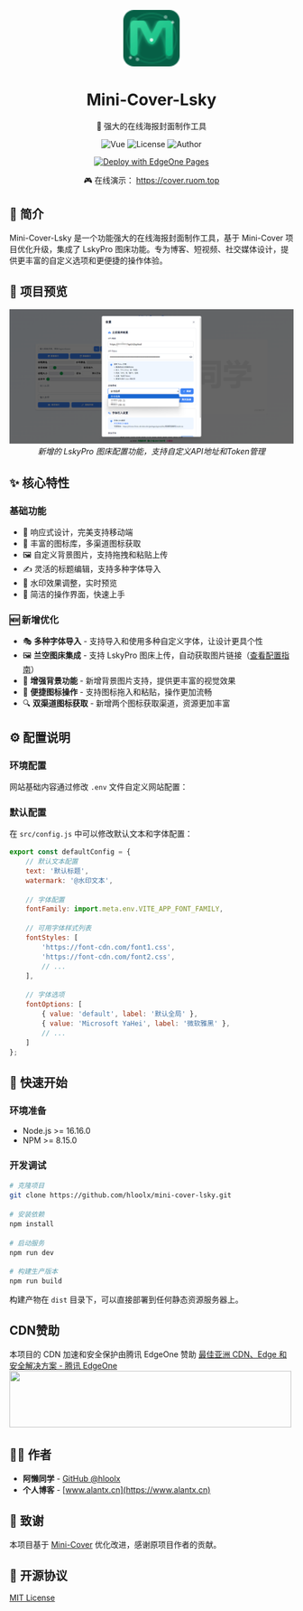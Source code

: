 <p align="center">
  <img src="public/favicon.svg" width="100" height="100" alt="Mini-Cover-Lsky Logo">
</p>

<h1 align="center">Mini-Cover-Lsky</h1>

<p align="center">🎨 强大的在线海报封面制作工具</p>

<p align="center">
  <img src="https://img.shields.io/badge/Vue.js-3.5-4FC08D?logo=vue.js" alt="Vue">
  <img src="https://img.shields.io/badge/license-MIT-blue.svg" alt="License">
  <img src="https://img.shields.io/badge/Author-阿懒同学-orange.svg" alt="Author">
</p>
<p align="center">
  <a href="https://edgeone.ai/pages/new?repository-url=https%3A%2F%2Fgithub.com%2Fhloolx%2Fmini-cover-lsky&output-directory=dist&install-command=npm%20install&build-command=npm%20run%20build" target="_blank" rel="noopener noreferrer">
    <img src="https://cdnstatic.tencentcs.com/edgeone/pages/deploy.svg" alt="Deploy with EdgeOne Pages">
  </a>
</p>
<p align="center">🎮 在线演示：
  <a href="https://cover.ruom.top" target="_blank">
  https://cover.ruom.top
  </a>
</p>

## 📖 简介

Mini-Cover-Lsky 是一个功能强大的在线海报封面制作工具，基于 Mini-Cover 项目优化升级，集成了 LskyPro 图床功能。专为博客、短视频、社交媒体设计，提供更丰富的自定义选项和更便捷的操作体验。

## 📸 项目预览

<p align="center">
  <img src="PixPin_2025-08-15_10-51-37.png" alt="LskyPro图床配置界面" width="600">
  <br>
  <em>新增的 LskyPro 图床配置功能，支持自定义API地址和Token管理</em>
</p>

## ✨ 核心特性

### 基础功能
- 📱 响应式设计，完美支持移动端
- 🎨 丰富的图标库，多渠道图标获取
- 🖼️ 自定义背景图片，支持拖拽和粘贴上传
- ✍️ 灵活的标题编辑，支持多种字体导入
- 💫 水印效果调整，实时预览
- 🎯 简洁的操作界面，快速上手

### 🆕 新增优化
- 🎭 **多种字体导入** - 支持导入和使用多种自定义字体，让设计更具个性
- 🖼️ **兰空图床集成** - 支持 LskyPro 图床上传，自动获取图片链接（[查看配置指南](LSKY_CONFIG.md)）
- 🎨 **增强背景功能** - 新增背景图片支持，提供更丰富的视觉效果
- 📎 **便捷图标操作** - 支持图标拖入和粘贴，操作更加流畅
- 🔍 **双渠道图标获取** - 新增两个图标获取渠道，资源更加丰富

## ⚙️ 配置说明

### 环境配置

网站基础内容通过修改 `.env` 文件自定义网站配置：

### 默认配置

在 `src/config.js` 中可以修改默认文本和字体配置：

```javascript
export const defaultConfig = {
    // 默认文本配置
    text: '默认标题',       
    watermark: '@水印文本', 

    // 字体配置
    fontFamily: import.meta.env.VITE_APP_FONT_FAMILY,
    
    // 可用字体样式列表
    fontStyles: [
        'https://font-cdn.com/font1.css',
        'https://font-cdn.com/font2.css',
        // ...
    ],
    
    // 字体选项
    fontOptions: [
        { value: 'default', label: '默认全局' },
        { value: 'Microsoft YaHei', label: '微软雅黑' },
        // ...
    ]
};
```

## 🚀 快速开始

### 环境准备

- Node.js >= 16.16.0
- NPM >= 8.15.0

### 开发调试

```bash
# 克隆项目
git clone https://github.com/hloolx/mini-cover-lsky.git

# 安装依赖
npm install

# 启动服务
npm run dev

# 构建生产版本
npm run build
```

构建产物在 `dist` 目录下，可以直接部署到任何静态资源服务器上。

## CDN赞助

本项目的 CDN 加速和安全保护由腾讯 EdgeOne 赞助
<a href="https://edgeone.ai/?from=github" target="_blank">
    最佳亚洲 CDN、Edge 和安全解决方案 - 腾讯 EdgeOne
<img src="https://edgeone.ai/media/34fe3a45-492d-4ea4-ae5d-ea1087ca7b4b.png" width="500" height="100">
</a>

## 👨‍💻 作者

- **阿懒同学** - [GitHub @hloolx](https://github.com/hloolx)
- **个人博客** - [www.alantx.cn](https://www.alantx.cn)

## 🙏 致谢

本项目基于 [Mini-Cover](https://github.com/JLinMr/Mini-Cover) 优化改进，感谢原项目作者的贡献。

## 📝 开源协议

[MIT License](LICENSE)

